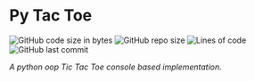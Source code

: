 # Py Tac Toe

![GitHub code size in bytes](https://img.shields.io/github/languages/code-size/Sigmanificient/Py-Tac-Toe)
![GitHub repo size](https://img.shields.io/github/repo-size/Sigmanificient/Py-Tac-Toe)
![Lines of code](https://img.shields.io/tokei/lines/github/Sigmanificient/Py-Tac-Toe)
![GitHub last commit](https://img.shields.io/github/last-commit/Sigmanificient/Py-Tac-Toe)
    
*A python oop Tic Tac Toe console based implementation.*
